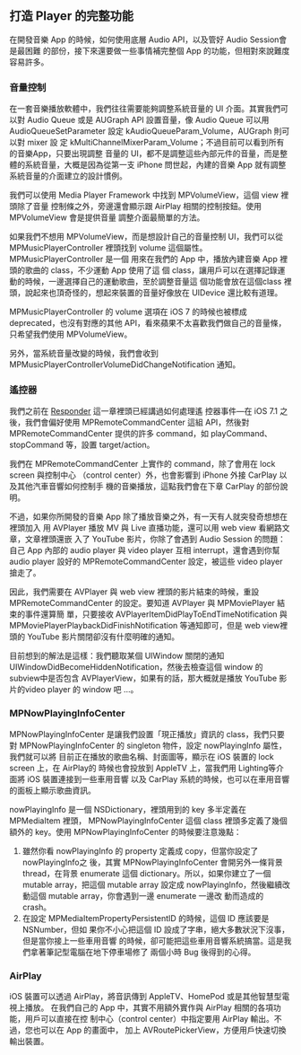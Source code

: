 打造 Player 的完整功能
----------------------

在開發音樂 App 的時候，如何使用底層 Audio API，以及管好 Audio Session會是最困難
的部份，接下來還要做一些事情補完整個 App 的功能，但相對來說難度容易許多。

### 音量控制

在一套音樂播放軟體中，我們往往需要能夠調整系統音量的 UI 介面。其實我們可以對
Audio Queue 或是 AUGraph API 設置音量，像 Audio Queue 可以用
AudioQueueSetParameter 設定 kAudioQueueParam\_Volume，AUGraph 則可以對 mixer 設
定 kMultiChannelMixerParam\_Volume；不過目前可以看到所有的音樂App，只要出現調整
音量的 UI，都不是調整這些內部元件的音量，而是整體的系統音量，大概是因為從第一支
iPhone 問世起，內建的音樂 App 就有調整系統音量的介面建立的設計慣例。

我們可以使用 Media Player Framework 中找到 MPVolumeView，這個 view 裡頭除了音量
控制條之外，旁邊還會顯示跟 AirPlay 相關的控制按鈕。使用MPVolumeView 會是提供音量
調整介面最簡單的方法。

如果我們不想用 MPVolumeView，而是想設計自己的音量控制 UI，我們可以從
MPMusicPlayerController 裡頭找到 volume 這個屬性。MPMusicPlayerController 是一個
用來在我們的 App 中，播放內建音樂 App 裡頭的歌曲的 class，不少運動 App 使用了這
個 class，讓用戶可以在選擇記錄運動的時候，一邊選擇自己的運動歌曲，至於調整音量這
個功能會放在這個class 裡頭，說起來也頂奇怪的，想起來裝置的音量好像放在 UIDevice
還比較有道理。

MPMusicPlayerController 的 volume 選項在 iOS 7 的時候也被標成
deprecated，也沒有對應的其他 API，看來蘋果不太喜歡我們做自己的音量條，
只希望我們使用 MPVolumeView。

另外，當系統音量改變的時候，我們會收到
MPMusicPlayerControllerVolumeDidChangeNotification 通知。

### 遙控器

我們之前在 [Responder](../responder/application.md) 這一章裡頭已經講過如何處理遙
控器事件—在 iOS 7.1 之後，我們會偏好使用 MPRemoteCommandCenter 這組 API，然後對
MPRemoteCommandCenter 提供的許多 command，如 playCommand、stopCommand 等，設置
target/action。

我們在 MPRemoteCommandCenter 上實作的 command，除了會用在 lock screen 與控制中心
（control center）外，也會影響到 iPhone 外接 CarPlay 以及其他汽車音響如何控制手
機的音樂播放，這點我們會在下章 CarPlay 的部份說明。

不過，如果你所開發的音樂 App 除了播放音樂之外，有一天有人就突發奇想想在裡頭加入
用 AVPlayer 播放 MV 與 Live 直播功能，還可以用 web view 看網路文章，文章裡頭還嵌
入了 YouTube 影片，你除了會遇到 Audio Session 的問題：自己 App 內部的 audio
player 與 video player 互相 interrupt，還會遇到你幫 audio player 設好的
MPRemoteCommandCenter 設定，被這些 video player 搶走了。

因此，我們需要在 AVPlayer 與 web view 裡頭的影片結束的時候，重設
MPRemoteCommandCenter 的設定。要知道 AVPlayer 與 MPMoviePlayer 結束的事件還算簡
單，只要接收 AVPlayerItemDidPlayToEndTimeNotification 與
MPMoviePlayerPlaybackDidFinishNotification 等通知即可，但是 web view裡頭的
YouTube 影片關閉卻沒有什麼明確的通知。

目前想到的解法是這樣：我們聽取某個 UIWindow 關閉的通知
UIWindowDidBecomeHiddenNotification，然後去檢查這個 window 的 subview中是否包含
AVPlayerView，如果有的話，那大概就是播放 YouTube 影片的video player 的 window 吧
…。

### MPNowPlayingInfoCenter

MPNowPlayingInfoCenter 是讓我們設置「現正播放」資訊的 class，我們只要對
MPNowPlayingInfoCenter 的 singleton 物件，設定 nowPlayingInfo 屬性，我們就可以將
目前正在播放的歌曲名稱、封面圖等，顯示在 iOS 裝置的 lock screen 上，在 AirPlay的
時候也會投放到 AppleTV 上，當我們用 Lighting等介面將 iOS 裝置連接到一些車用音響
以及 CarPlay 系統的時候，也可以在車用音響的面板上顯示歌曲資訊。

nowPlayingInfo 是一個 NSDictionary，裡頭用到的 key 多半定義在MPMediaItem 裡頭，
MPNowPlayingInfoCenter 這個 class 裡頭多定義了幾個額外的 key。使用
MPNowPlayingInfoCenter 的時候要注意幾點：

1. 雖然你看 nowPlayingInfo 的 property 定義成 copy，但當你設定了nowPlayingInfo之
   後，其實 MPNowPlayingInfoCenter 會開另外一條背景thread，在背景 enumerate 這個
   dictionary。所以，如果你建立了一個 mutable array，把這個 mutable array 設定成
   nowPlayingInfo，然後繼續改動這個 mutable array，你會遇到一邊 enumerate 一邊改
   動而造成的crash。
2. 在設定 MPMediaItemPropertyPersistentID 的時候，這個 ID 應該要是NSNumber，但如
   果你不小心把這個 ID 設成了字串，絕大多數狀況下沒事，但是當你接上一些車用音響
   的時候，卻可能把這些車用音響系統搞當。這是我們拿著筆記型電腦在地下停車場修了
   兩個小時 Bug 後得到的心得。

### AirPlay

iOS 裝置可以透過 AirPlay，將音訊傳到 AppleTV、HomePod 或是其他智慧型電視上播放。
在我們自己的 App 中，其實不用額外實作與 AirPlay 相關的各項功能，用戶可以直接在控
制中心（control center）中指定要用 AirPlay 輸出。不過，您也可以在 App 的畫面中，
加上 AVRoutePickerView，方便用戶快速切換輸出裝置。

